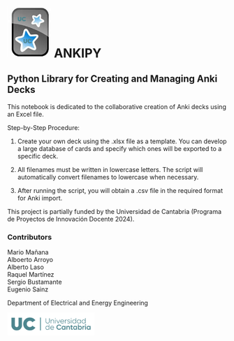 # <img src="./images/ankipy.png" alt="Ankipy" width="100">  **ANKIPY**
## Python Library for Creating and Managing Anki Decks


This notebook is dedicated to the collaborative creation of Anki decks using an Excel file.

Step-by-Step Procedure:

1. Create your own deck using the .xlsx file as a template. You can develop a large database of cards and specify which ones will be exported to a specific deck.

2. All filenames must be written in lowercase letters. The script will automatically convert filenames to lowercase when necessary.

3. After running the script, you will obtain a .csv file in the required format for Anki import.

This project is partially funded by the Universidad de Cantabria (Programa de Proyectos de Innovación Docente 2024).


### Contributors
Mario Mañana    
Alboerto Arroyo    
Alberto Laso    
Raquel Martínez    
Sergio Bustamante    
Eugenio Sainz     

Department of Electrical and Energy Engineering    

<img src="./images/UC_logo.png" alt="UC Logo" width="200">